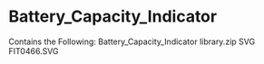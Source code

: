# Battery_Capacity_Indicator
Contains the Following:
  Battery_Capacity_Indicator library.zip
  SVG FIT0466.SVG
  
